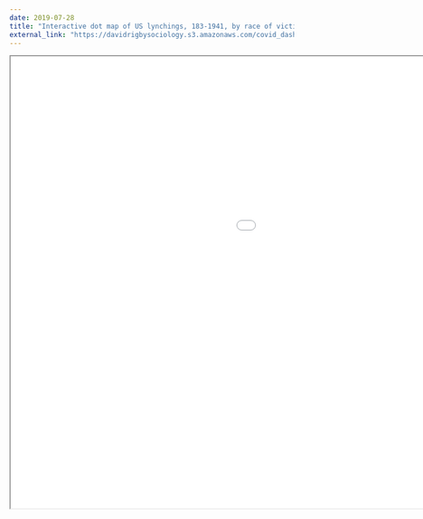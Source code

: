 ```yaml
---
date: 2019-07-28
title: "Interactive dot map of US lynchings, 183-1941, by race of victim - with searchable data and time scroll"
external_link: "https://davidrigbysociology.s3.amazonaws.com/covid_dashboard.html"
---
```


<iframe src="content/post/rmark/lynching_dot_map_filter.html" width="1400px" height="800px"></iframe>

